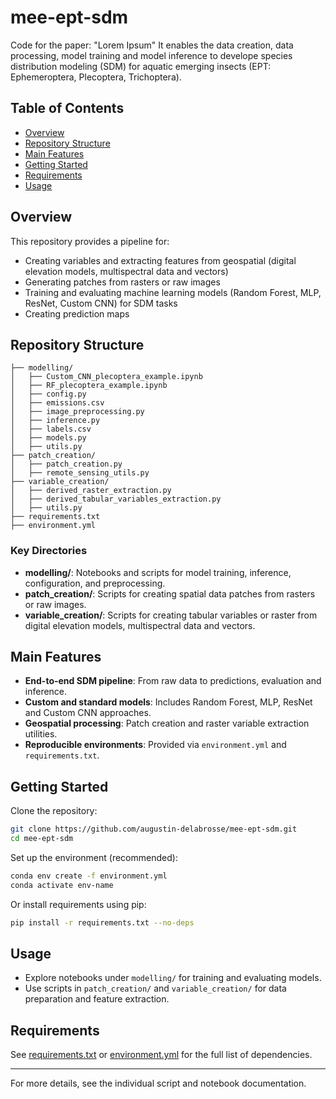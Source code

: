 # mee-ept-sdm

Code for the paper: "Lorem Ipsum"
It enables the data creation, data processing, model training and model inference to develope species distribution modeling (SDM) for aquatic emerging insects (EPT: Ephemeroptera, Plecoptera, Trichoptera).

## Table of Contents

- [Overview](#overview)
- [Repository Structure](#repository-structure)
- [Main Features](#main-features)
- [Getting Started](#getting-started)
- [Requirements](#requirements)
- [Usage](#usage)

## Overview

This repository provides a pipeline for:
- Creating variables and extracting features from geospatial (digital elevation models, multispectral data and vectors)
- Generating patches from rasters or raw images
- Training and evaluating machine learning models (Random Forest, MLP, ResNet, Custom CNN) for SDM tasks
- Creating prediction maps

## Repository Structure

```
├── modelling/
│   ├── Custom_CNN_plecoptera_example.ipynb
│   ├── RF_plecoptera_example.ipynb
│   ├── config.py
│   ├── emissions.csv
│   ├── image_preprocessing.py
│   ├── inference.py
│   ├── labels.csv
│   ├── models.py
│   ├── utils.py
├── patch_creation/
│   ├── patch_creation.py
│   ├── remote_sensing_utils.py
├── variable_creation/
│   ├── derived_raster_extraction.py
│   ├── derived_tabular_variables_extraction.py
│   ├── utils.py
├── requirements.txt
├── environment.yml
```

### Key Directories

- **modelling/**: Notebooks and scripts for model training, inference, configuration, and preprocessing.
- **patch_creation/**: Scripts for creating spatial data patches from rasters or raw images.
- **variable_creation/**: Scripts for creating tabular variables or raster from digital elevation models, multispectral data and vectors.

## Main Features

- **End-to-end SDM pipeline**: From raw data to predictions, evaluation and inference.
- **Custom and standard models**: Includes Random Forest, MLP, ResNet and Custom CNN approaches.
- **Geospatial processing**: Patch creation and raster variable extraction utilities.
- **Reproducible environments**: Provided via `environment.yml` and `requirements.txt`.

## Getting Started

Clone the repository:
```bash
git clone https://github.com/augustin-delabrosse/mee-ept-sdm.git
cd mee-ept-sdm
```

Set up the environment (recommended):
```bash
conda env create -f environment.yml
conda activate env-name
```
Or install requirements using pip:
```bash
pip install -r requirements.txt --no-deps
```

## Usage

- Explore notebooks under `modelling/` for training and evaluating models.
- Use scripts in `patch_creation/` and `variable_creation/` for data preparation and feature extraction.

## Requirements

See [requirements.txt](https://github.com/augustin-delabrosse/mee-ept-sdm/blob/main/requirements.txt) or [environment.yml](https://github.com/augustin-delabrosse/mee-ept-sdm/blob/main/environment.yml) for the full list of dependencies.

---
For more details, see the individual script and notebook documentation.